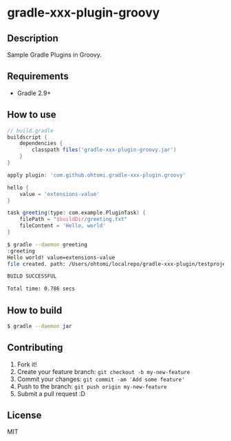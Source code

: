 # gradle-xxx-plugin-groovy

## Description
Sample Gradle Plugins in Groovy.

## Requirements
- Gradle 2.9+

## How to use
```groovy
// build.gradle
buildscript {
    dependencies {
        classpath files('gradle-xxx-plugin-groovy.jar')
    }
}

apply plugin: 'com.github.ohtomi.gradle-xxx-plugin.groovy'

hello {
    value = 'extensions-value'
}

task greeting(type: com.example.PluginTask) {
    filePath = "$buildDir/greeting.txt"
    fileContent = 'Hello, world'
}
```

```bash
$ gradle --daemon greeting
:greeting
Hello world! value=extensions-value
file created. path: /Users/ohtomi/localrepo/gradle-xxx-plugin/testproject/build/greeting.txt

BUILD SUCCESSFUL

Total time: 0.786 secs
```

## How to build
```bash
$ gradle --daemon jar
```

## Contributing
1. Fork it!
2. Create your feature branch: `git checkout -b my-new-feature`
3. Commit your changes: `git commit -am 'Add some feature'`
4. Push to the branch: `git push origin my-new-feature`
5. Submit a pull request :D

## License
MIT
